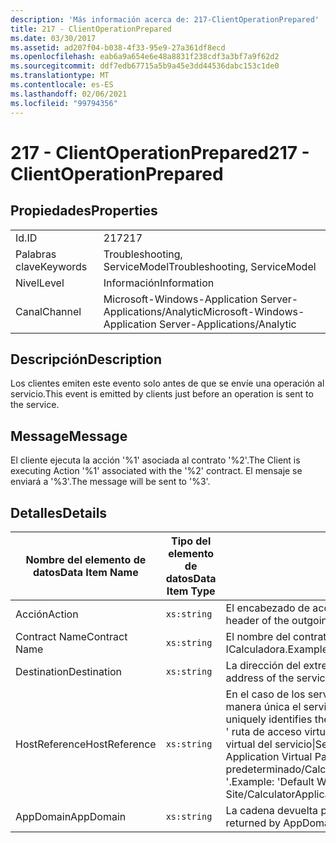 ```yaml
---
description: 'Más información acerca de: 217-ClientOperationPrepared'
title: 217 - ClientOperationPrepared
ms.date: 03/30/2017
ms.assetid: ad207f04-b038-4f33-95e9-27a361df8ecd
ms.openlocfilehash: eab6a9a654e6e48a8831f238cdf3a3bf7a9f62d2
ms.sourcegitcommit: ddf7edb67715a5b9a45e3dd44536dabc153c1de0
ms.translationtype: MT
ms.contentlocale: es-ES
ms.lasthandoff: 02/06/2021
ms.locfileid: "99794356"
---
```

# <a name="217---clientoperationprepared"></a><span data-ttu-id="33afa-103">217 - ClientOperationPrepared</span><span class="sxs-lookup"><span data-stu-id="33afa-103">217 - ClientOperationPrepared</span></span>

## <a name="properties"></a><span data-ttu-id="33afa-104">Propiedades</span><span class="sxs-lookup"><span data-stu-id="33afa-104">Properties</span></span>  
  
|||  
|-|-|  
|<span data-ttu-id="33afa-105">Id.</span><span class="sxs-lookup"><span data-stu-id="33afa-105">ID</span></span>|<span data-ttu-id="33afa-106">217</span><span class="sxs-lookup"><span data-stu-id="33afa-106">217</span></span>|  
|<span data-ttu-id="33afa-107">Palabras clave</span><span class="sxs-lookup"><span data-stu-id="33afa-107">Keywords</span></span>|<span data-ttu-id="33afa-108">Troubleshooting, ServiceModel</span><span class="sxs-lookup"><span data-stu-id="33afa-108">Troubleshooting, ServiceModel</span></span>|  
|<span data-ttu-id="33afa-109">Nivel</span><span class="sxs-lookup"><span data-stu-id="33afa-109">Level</span></span>|<span data-ttu-id="33afa-110">Información</span><span class="sxs-lookup"><span data-stu-id="33afa-110">Information</span></span>|  
|<span data-ttu-id="33afa-111">Canal</span><span class="sxs-lookup"><span data-stu-id="33afa-111">Channel</span></span>|<span data-ttu-id="33afa-112">Microsoft-Windows-Application Server-Applications/Analytic</span><span class="sxs-lookup"><span data-stu-id="33afa-112">Microsoft-Windows-Application Server-Applications/Analytic</span></span>|  
  
## <a name="description"></a><span data-ttu-id="33afa-113">Descripción</span><span class="sxs-lookup"><span data-stu-id="33afa-113">Description</span></span>  

 <span data-ttu-id="33afa-114">Los clientes emiten este evento solo antes de que se envíe una operación al servicio.</span><span class="sxs-lookup"><span data-stu-id="33afa-114">This event is emitted by clients just before an operation is sent to the service.</span></span>  
  
## <a name="message"></a><span data-ttu-id="33afa-115">Message</span><span class="sxs-lookup"><span data-stu-id="33afa-115">Message</span></span>  

 <span data-ttu-id="33afa-116">El cliente ejecuta la acción '%1' asociada al contrato '%2'.</span><span class="sxs-lookup"><span data-stu-id="33afa-116">The Client is executing Action '%1' associated with the '%2' contract.</span></span> <span data-ttu-id="33afa-117">El mensaje se enviará a '%3'.</span><span class="sxs-lookup"><span data-stu-id="33afa-117">The message will be sent to '%3'.</span></span>  
  
## <a name="details"></a><span data-ttu-id="33afa-118">Detalles</span><span class="sxs-lookup"><span data-stu-id="33afa-118">Details</span></span>  
  
|<span data-ttu-id="33afa-119">Nombre del elemento de datos</span><span class="sxs-lookup"><span data-stu-id="33afa-119">Data Item Name</span></span>|<span data-ttu-id="33afa-120">Tipo del elemento de datos</span><span class="sxs-lookup"><span data-stu-id="33afa-120">Data Item Type</span></span>|<span data-ttu-id="33afa-121">Descripción</span><span class="sxs-lookup"><span data-stu-id="33afa-121">Description</span></span>|  
|--------------------|--------------------|-----------------|  
|<span data-ttu-id="33afa-122">Acción</span><span class="sxs-lookup"><span data-stu-id="33afa-122">Action</span></span>|`xs:string`|<span data-ttu-id="33afa-123">El encabezado de acción de SOAP del mensaje saliente.</span><span class="sxs-lookup"><span data-stu-id="33afa-123">The SOAP action header of the outgoing message.</span></span>|  
|<span data-ttu-id="33afa-124">Contract Name</span><span class="sxs-lookup"><span data-stu-id="33afa-124">Contract Name</span></span>|`xs:string`|<span data-ttu-id="33afa-125">El nombre del contrato.</span><span class="sxs-lookup"><span data-stu-id="33afa-125">The name of the contract.</span></span> <span data-ttu-id="33afa-126">Ejemplo: ICalculadora.</span><span class="sxs-lookup"><span data-stu-id="33afa-126">Example: ICalculator.</span></span>|  
|<span data-ttu-id="33afa-127">Destination</span><span class="sxs-lookup"><span data-stu-id="33afa-127">Destination</span></span>|`xs:string`|<span data-ttu-id="33afa-128">La dirección del extremo de servicio a la que se ha enviado el mensaje.</span><span class="sxs-lookup"><span data-stu-id="33afa-128">The address of the service endpoint that the message is sent to.</span></span>|  
|<span data-ttu-id="33afa-129">HostReference</span><span class="sxs-lookup"><span data-stu-id="33afa-129">HostReference</span></span>|`xs:string`|<span data-ttu-id="33afa-130">En el caso de los servicios hospedados en web, este campo identifica de manera única el servicio en la jerarquía web.</span><span class="sxs-lookup"><span data-stu-id="33afa-130">For Web-hosted services, this field uniquely identifies the service in the Web hierarchy.</span></span> <span data-ttu-id="33afa-131">Su formato se define como ' ruta de acceso virtual de la aplicación de nombre de sitio web&#124;ruta de acceso virtual del servicio&#124;ServiceName '.</span><span class="sxs-lookup"><span data-stu-id="33afa-131">Its format is defined as 'Web Site Name Application Virtual Path&#124;Service Virtual Path&#124;ServiceName'.</span></span> <span data-ttu-id="33afa-132">Ejemplo: ' sitio web predeterminado/CalculatorApplication&#124;/CalculatorService.svc&#124;CalculatorService '.</span><span class="sxs-lookup"><span data-stu-id="33afa-132">Example: 'Default Web Site/CalculatorApplication&#124;/CalculatorService.svc&#124;CalculatorService'.</span></span>|  
|<span data-ttu-id="33afa-133">AppDomain</span><span class="sxs-lookup"><span data-stu-id="33afa-133">AppDomain</span></span>|`xs:string`|<span data-ttu-id="33afa-134">La cadena devuelta por AppDomain.CurrentDomain.FriendlyName.</span><span class="sxs-lookup"><span data-stu-id="33afa-134">The string returned by AppDomain.CurrentDomain.FriendlyName.</span></span>|
